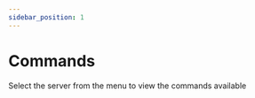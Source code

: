 ```yaml
---
sidebar_position: 1
---
```


# Commands&#x20;

Select the server from the menu to view the commands available
